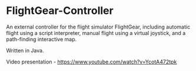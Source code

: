 # FlightGear-Controller
An external controller for the flight simulator FlightGear, including automatic flight using a script interpreter, manual flight using a virtual joystick, and a path-finding interactive map.

Written in Java.

Video presentation - https://www.youtube.com/watch?v=YcotA472tpk
